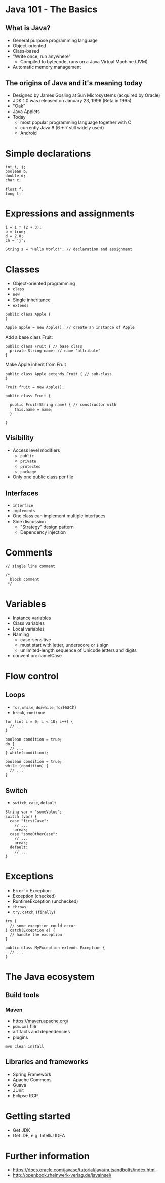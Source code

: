 # Java 101 - The Basics

## What is Java?

* General purpose programming language
* Object-oriented
* Class-based
* "Write once, run anywhere"
    * Compiled to bytecode, runs on a Java Virtual Machine (JVM)
* Automatic memory management

## The origins of Java and it's meaning today

* Designed by James Gosling at Sun Microsystems (acquired by Oracle)
* JDK 1.0 was released on January 23, 1996 (Beta in 1995)
* "Oak"
* Java Applets
* Today
    * most popular programming language together with C
    * currently Java 8 (6 + 7 still widely used)
    * Android

# Simple declarations

```
int i, j;
boolean b;
double d;
char c;
```

```
float f;
long l;
```

# Expressions and assignments

```
i = 1 * (2 + 3);
b = true;
d = 2.0;
ch = 'j';
```

```
String s = "Hello World!"; // declaration and assignment
```

# Classes

* Object-oriented programming
* `class`
* `new`
* Single inheritance
* `extends`

```
public class Apple {
}
```

```
Apple apple = new Apple(); // create an instance of Apple
```

Add a base class Fruit:
```
public class Fruit { // base class
  private String name; // name 'attribute'
}
```

Make Apple inherit from Fruit
```
public class Apple extends Fruit { // sub-class
}
```

```
Fruit fruit = new Apple();
```

```
public class Fruit {

  public Fruit(String name) { // constructor with 
    this.name = name;
  }

}
```


## Visibility

* Access level modifiers
    * `public`
    * `private`
    * `protected`
    * `package`
* Only one public class per file

## Interfaces

* `interface`
* `implements`
* One class can implement multiple interfaces
* Side discussion
    * "Strategy" design pattern
    * Dependency injection

# Comments

```
// single line comment
```

```
/*
  block comment 
 */
```

# Variables

* Instance variables
* Class variables
* Local variables
* Naming
    * case-sensitive
    * must start with letter, underscore or `$` sign
    * unlimited-length sequence of Unicode letters and digits
* convention: camelCase

# Flow control

## Loops

* `for`, `while`, `do`/`while`, `for`(each)
* `break`, `continue`

```
for (int i = 0; i < 10; i++) {
  // ...
}
```

```
boolean condition = true;
do {
  // ...
} while(condition);
```

```
boolean condition = true;
while (condition) {
  // ...
}
```

## Switch

* `switch`, `case`, `default`

```
String var = "someValue";
switch (var) {
  case "firstCase":
    // ...
    break;
  case "someOtherCase":
    // ...
    break;
  default:
    // ...
}
```

# Exceptions

* Error != Exception
* Exception (checked)
* RuntimeException (unchecked)
* `throws`
* `try`, `catch`, (`finally`)

```
try {
  // some exception could occur
} catch(Exception e) {
  // handle the exception
}
```

```
public class MyException extends Exception {
  // ...
}
```

# The Java ecosystem
## Build tools

### Maven
* https://maven.apache.org/
* `pom.xml` file
* artifacts and dependencies
* plugins

```
mvn clean install
```

## Libraries and frameworks

* Spring Framework
* Apache Commons
* Guava
* JUnit
* Eclipse RCP

# Getting started

* Get JDK
* Get IDE, e.g. IntelliJ IDEA

# Further information

* https://docs.oracle.com/javase/tutorial/java/nutsandbolts/index.html
* http://openbook.rheinwerk-verlag.de/javainsel/
